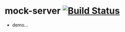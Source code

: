 # mock-server [![Build Status](https://www.travis-ci.org/funky-tiger/mock-servers.svg?branch=master)](https://www.travis-ci.org/funky-tiger/mock-servers)

- demo...
